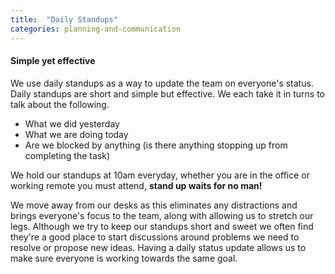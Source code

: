 ```yaml
---
title:  "Daily Standups"
categories: planning-and-communication
---
```

<h4> Simple yet effective </h4>
We use daily standups as a way to update the team on everyone's status. Daily standups are short and simple but effective. We each take it in turns to talk about the following.

- What we did yesterday
- What we are doing today
- Are we blocked by anything (is there anything stopping up from completing the task)

We hold our standups at 10am everyday, whether you are in the office or working remote you must attend, **stand up waits for no man!** 

We move away from our desks as this eliminates any distractions and brings everyone's focus to the team, along with allowing us to stretch our legs. Although we try to keep our standups short and sweet we often find they're a good place to start discussions around problems we need to resolve or propose new ideas. Having a daily status update allows us to make sure everyone is working towards the same goal. 

